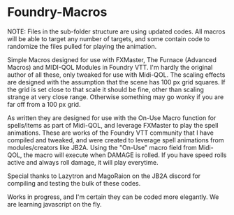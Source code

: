 # Foundry-Macros

NOTE: Files in the sub-folder structure are using updated codes. All macros will be able to target any number of targets, and some contain code to randomize the files pulled for playing the animation.

Simple Macros designed for use with FXMaster, The Furnace (Advanced Macros) and MIDI-QOL Modules in Foundry VTT. I'm hardly the original author of all these, only tweaked for use with Midi-QOL. The scaling effects are designed with the assumption that the scene has 100 px grid squares. If the grid is set close to that scale it should be fine, other than scaling strange at very close range. Otherwise something may go wonky if you are far off from a 100 px grid.

As written they are designed for use with the On-Use Macro function for spells/items as part of Midi-QOL, and leverage FXMaster to play the spell animations. These are works of the Foundry VTT community that I have compiled and tweaked, and were created to leverage spell animations from modules/creators like JB2A. Using the "On-Use" macro field from Midi-QOL, the macro will execute when DAMAGE is rolled. If you have speed rolls active and always roll damage, it will play everytime.

Special thanks to Lazytron and MagoRaion on the JB2A discord for compiling and testing the bulk of these codes.

Works in progress, and I'm certain they can be coded more elegantly. We are learning javascript on the fly.
